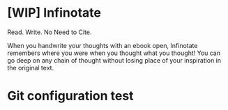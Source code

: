 # [WIP] Infinotate
Read. Write. No Need to Cite. 

When you handwrite your thoughts with an ebook open, Infinotate remembers where you were when you thought what you thought! You can go deep on any chain of thought without losing place of your inspiration in the original text.



# Git configuration test
